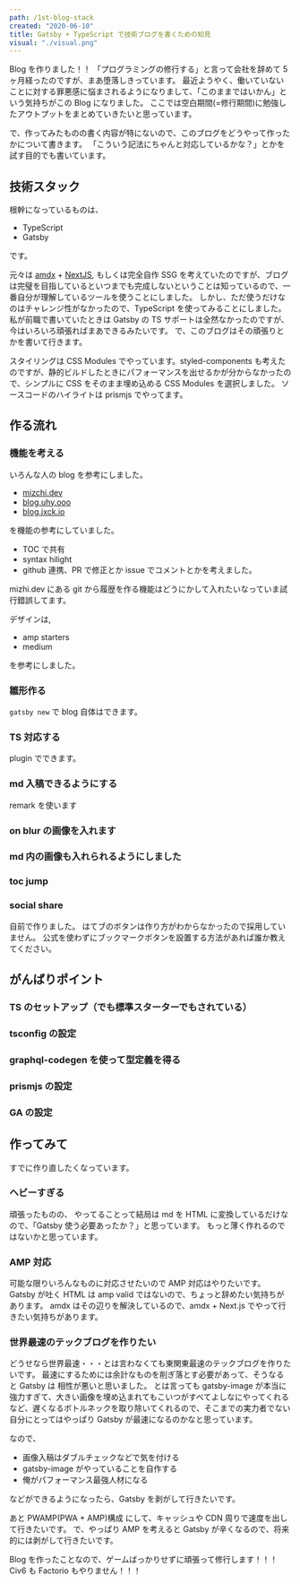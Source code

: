 ```yaml
---
path: /1st-blog-stack
created: "2020-06-10"
title: Gatsby + TypeScript で技術ブログを書くための知見
visual: "./visual.png"
---
```


Blog を作りました！！
「プログラミングの修行する」と言って会社を辞めて 5 ヶ月経ったのですが、まあ堕落しきっています。
最近ようやく、働いていないことに対する罪悪感に悩まされるようになりまして、「このままではいかん」という気持ちがこの Blog になりました。
ここでは空白期間(=修行期間)に勉強したアウトプットをまとめていきたいと思っています。

で、作ってみたものの書く内容が特にないので、このブログをどうやって作ったかについて書きます。
「こういう記法にちゃんと対応しているかな？」とかを試す目的でも書いています。

## 技術スタック

根幹になっているものは、

- TypeScript
- Gatsby

です。

元々は [amdx](https://github.com/mizchi/amdx) + [NextJS](https://nextjs.org/), もしくは完全自作 SSG を考えていたのですが、ブログは完璧を目指しているといつまでも完成しないということは知っているので、一番自分が理解しているツールを使うことにしました。
しかし、ただ使うだけなのはチャレンジ性がなかったので、TypeScript を使ってみることにしました。
私が前職で書いていたときは Gatsby の TS サポートは全然なかったのですが、今はいろいろ頑張ればまあできるみたいです。
で、このブログはその頑張りとかを書いて行きます。

スタイリングは CSS Modules でやっています。styled-components も考えたのですが、静的ビルドしたときにパフォーマンスを出せるかが分からなかったので、シンプルに CSS をそのまま埋め込める CSS Modules を選択しました。
ソースコードのハイライトは prismjs でやってます。

## 作る流れ

### 機能を考える

いろんな人の blog を参考にしました。

- [mizchi.dev](https://mizchi.dev/)
- [blog.uhy.ooo](https://blog.uhy.ooo/)
- [blog.jxck.io](https://blog.jxck.io/)

を機能の参考にしていました。

- TOC で共有
- syntax hilight
- github 連携、PR で修正とか issue でコメントとかを考えました。

mizhi.dev にある git から履歴を作る機能はどうにかして入れたいなっていま試行錯誤してます。

デザインは,

- amp starters
- medium

を参考にしました。

### 雛形作る

`gatsby new` で blog 自体はできます。

### TS 対応する

plugin でできます。

### md 入稿できるようにする

remark を使います

### on blur の画像を入れます

### md 内の画像も入れられるようにしました

### toc jump

### social share

自前で作りました。
はてブのボタンは作り方がわからなかったので採用していません。
公式を使わずにブックマークボタンを設置する方法があれば誰か教えてください。

## がんばりポイント

### TS のセットアップ（でも標準スターターでもされている）

### tsconfig の設定

### graphql-codegen を使って型定義を得る

### prismjs の設定

### GA の設定

## 作ってみて

すでに作り直したくなっています。

### ヘビーすぎる

頑張ったものの、 やってることって結局は md を HTML に変換しているだけなので、「Gatsby 使う必要あったか？」と思っています。
もっと薄く作れるのではないかと思っています。

### AMP 対応

可能な限りいろんなものに対応させたいので AMP 対応はやりたいです。
Gatsby が吐く HTML は amp valid ではないので、ちょっと辞めたい気持ちがあります。
amdx はその辺りを解決しているので、amdx + Next.js でやって行きたい気持ちがあります。

### 世界最速のテックブログを作りたい

どうせなら世界最速・・・とは言わなくても東関東最速のテックブログを作りたいです。
最速にするためには余計なものを削ぎ落とす必要があって、そうなると Gatsby は 相性が悪いと思いました。
とは言っても gatsby-image が本当に強力すぎて、大きい画像を埋め込まれてもこいつがすべてよしなにやってくれるなど、遅くなるボトルネックを取り除いてくれるので、そこまでの実力者でない自分にとってはやっぱり Gatsby が最速になるのかなと思っています。

なので、

- 画像入稿はダブルチェックなどで気を付ける
- gatsby-image がやっていることを自作する
- 俺がパフォーマンス最強人材になる

などができるようになったら、Gatsby を剥がして行きたいです。

あと PWAMP(PWA + AMP)構成 にして、キャッシュや CDN 周りで速度を出して行きたいです。
で、やっぱり AMP を考えると Gatsby が辛くなるので、将来的には剥がして行きたいです。

Blog を作ったことなので、ゲームばっかりせずに頑張って修行します！！！
Civ6 も Factorio もやりません！！！
